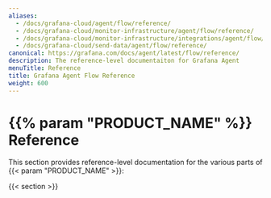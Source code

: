 ```yaml
---
aliases:
  - /docs/grafana-cloud/agent/flow/reference/
  - /docs/grafana-cloud/monitor-infrastructure/agent/flow/reference/
  - /docs/grafana-cloud/monitor-infrastructure/integrations/agent/flow/reference/
  - /docs/grafana-cloud/send-data/agent/flow/reference/
canonical: https://grafana.com/docs/agent/latest/flow/reference/
description: The reference-level documentaiton for Grafana Agent
menuTitle: Reference
title: Grafana Agent Flow Reference
weight: 600
---
```


# {{% param "PRODUCT_NAME" %}} Reference

This section provides reference-level documentation for the various parts of {{< param "PRODUCT_NAME" >}}:

{{< section >}}
